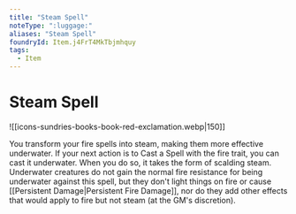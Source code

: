 ```yaml
---
title: "Steam Spell"
noteType: ":luggage:"
aliases: "Steam Spell"
foundryId: Item.j4FrT4MkTbjmhquy
tags:
  - Item
---
```


# Steam Spell
![[icons-sundries-books-book-red-exclamation.webp|150]]

You transform your fire spells into steam, making them more effective underwater. If your next action is to Cast a Spell with the fire trait, you can cast it underwater. When you do so, it takes the form of scalding steam. Underwater creatures do not gain the normal fire resistance for being underwater against this spell, but they don't light things on fire or cause [[Persistent Damage|Persistent Fire Damage]], nor do they add other effects that would apply to fire but not steam (at the GM's discretion).

